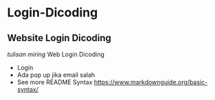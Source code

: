 Login-Dicoding
==
Website Login Dicoding
--
*tulisan miring*
Web Login Dicoding
- Login
- Ada pop up jika email salah
- See more README Syntax https://www.markdownguide.org/basic-syntax/
